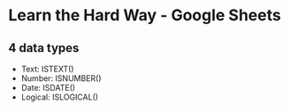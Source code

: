 # Learn the Hard Way - Google Sheets

## 4 data types
- Text: ISTEXT()
- Number: ISNUMBER()
- Date: ISDATE()
- Logical: ISLOGICAL()

